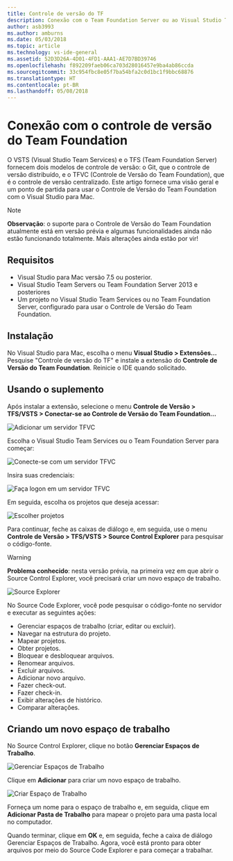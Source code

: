 ```yaml
---
title: Controle de versão do TF
description: Conexão com o Team Foundation Server ou ao Visual Studio Team Services com o controle de versão do Team Foundation.
author: asb3993
ms.author: amburns
ms.date: 05/03/2018
ms.topic: article
ms.technology: vs-ide-general
ms.assetid: 52D3D26A-4D01-4FD1-AAA1-AE7D7BD39746
ms.openlocfilehash: f892209faeb06ca703d28016457e9ba4ab86ccda
ms.sourcegitcommit: 33c954fbc8e05f7ba54bfa2c0d1bc1f9bbc68876
ms.translationtype: HT
ms.contentlocale: pt-BR
ms.lasthandoff: 05/08/2018
---
```

# <a name="connecting-to-team-foundation-version-control"></a>Conexão com o controle de versão do Team Foundation 

O VSTS (Visual Studio Team Services) e o TFS (Team Foundation Server) fornecem dois modelos de controle de versão: o Git, que o controle de versão distribuído, e o TFVC (Controle de Versão do Team Foundation), que é o controle de versão centralizado. Este artigo fornece uma visão geral e um ponto de partida para usar o Controle de Versão do Team Foundation com o Visual Studio para Mac.

> [!NOTE]
> **Observação**: o suporte para o Controle de Versão do Team Foundation atualmente está em versão prévia e algumas funcionalidades ainda não estão funcionando totalmente. Mais alterações ainda estão por vir!

## <a name="requirements"></a>Requisitos

* Visual Studio para Mac versão 7.5 ou posterior.
* Visual Studio Team Servers ou Team Foundation Server 2013 e posteriores
* Um projeto no Visual Studio Team Services ou no Team Foundation Server, configurado para usar o Controle de Versão do Team Foundation.

## <a name="installation"></a>Instalação

No Visual Studio para Mac, escolha o menu **Visual Studio > Extensões…** Pesquise "Controle de versão do TF" e instale a extensão do **Controle de Versão do Team Foundation**. Reinicie o IDE quando solicitado.

## <a name="using-the-add-in"></a>Usando o suplemento

Após instalar a extensão, selecione o menu **Controle de Versão > TFS/VSTS > Conectar-se ao Controle de Versão do Team Foundation…** 

![Adicionar um servidor TFVC](media/tfvc-add-remove-server.png)


Escolha o Visual Studio Team Services ou o Team Foundation Server para começar:

![Conecte-se com um servidor TFVC](media/tfvc-choose-server-type.png)

Insira suas credenciais: 

![Faça logon em um servidor TFVC](media/tfvc-login.png)

Em seguida, escolha os projetos que deseja acessar: 

![Escolher projetos](media/tfvc-choose-projects.png)

Para continuar, feche as caixas de diálogo e, em seguida, use o menu **Controle de Versão > TFS/VSTS > Source Control Explorer** para pesquisar o código-fonte.

> [!WARNING]
> **Problema conhecido**: nesta versão prévia, na primeira vez em que abrir o Source Control Explorer, você precisará criar um novo espaço de trabalho.

![Source Explorer](media/tfvc-source-explorer.png)

No Source Code Explorer, você pode pesquisar o código-fonte no servidor e executar as seguintes ações:

- Gerenciar espaços de trabalho (criar, editar ou excluir).
- Navegar na estrutura do projeto.
- Mapear projetos.
- Obter projetos.
- Bloquear e desbloquear arquivos.
- Renomear arquivos.
- Excluir arquivos.
- Adicionar novo arquivo.
- Fazer check-out.
- Fazer check-in.
- Exibir alterações de histórico.
- Comparar alterações.

## <a name="creating-a-new-workspace"></a>Criando um novo espaço de trabalho

No Source Control Explorer, clique no botão **Gerenciar Espaços de Trabalho**. 

![Gerenciar Espaços de Trabalho](media/tfvc-manage-workspaces.png)

Clique em **Adicionar** para criar um novo espaço de trabalho.

![Criar Espaço de Trabalho](media/tfvc-create-workspace.png)

Forneça um nome para o espaço de trabalho e, em seguida, clique em **Adicionar Pasta de Trabalho** para mapear o projeto para uma pasta local no computador.

Quando terminar, clique em **OK** e, em seguida, feche a caixa de diálogo Gerenciar Espaços de Trabalho. Agora, você está pronto para obter arquivos por meio do Source Code Explorer e para começar a trabalhar.